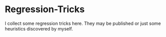 # Regression-Tricks

I collect some regression tricks here. They may be published or just some heuristics discovered by myself.
